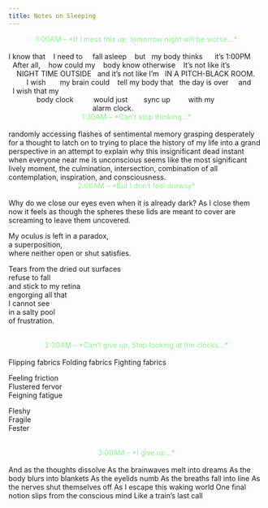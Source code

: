 ```yaml
---
title: Notes on Sleeping
---
```


<center style="color:lightgreen">1:00AM – *If I mess this up, tomorrow night will be worse…*</center>
<br/>
I&nbsp;know&nbsp;that&nbsp;&nbsp;&nbsp;&nbsp;I&nbsp;need&nbsp;to&nbsp;&nbsp;&nbsp;&nbsp;&nbsp;fall&nbsp;asleep&nbsp;&nbsp;&nbsp;&nbsp;but&nbsp;&nbsp;&nbsp;my&nbsp;body&nbsp;thinks&nbsp;&nbsp;&nbsp;&nbsp;&nbsp;&nbsp;it’s&nbsp;1:00PM&nbsp;&nbsp;
&nbsp;&nbsp;After&nbsp;all,&nbsp;&nbsp;&nbsp;&nbsp;how&nbsp;could&nbsp;my&nbsp;&nbsp;&nbsp;&nbsp;body&nbsp;know&nbsp;otherwise&nbsp;&nbsp;&nbsp;&nbsp;It’s&nbsp;not&nbsp;like&nbsp;it’s&nbsp;&nbsp;
&nbsp;&nbsp;&nbsp;&nbsp;NIGHT&nbsp;TIME&nbsp;OUTSIDE&nbsp;&nbsp;&nbsp;and&nbsp;it’s&nbsp;not&nbsp;like&nbsp;I’m&nbsp;&nbsp;&nbsp;IN&nbsp;A&nbsp;PITCH-BLACK&nbsp;ROOM.&nbsp;&nbsp;
&nbsp;&nbsp;&nbsp;&nbsp;&nbsp;&nbsp;&nbsp;&nbsp;&nbsp;I&nbsp;wish&nbsp;&nbsp;&nbsp;&nbsp;&nbsp;&nbsp;&nbsp;my&nbsp;brain&nbsp;could&nbsp;&nbsp;&nbsp;&nbsp;tell&nbsp;my&nbsp;body&nbsp;that&nbsp;&nbsp;&nbsp;the&nbsp;day&nbsp;is&nbsp;over&nbsp;&nbsp;&nbsp;&nbsp;&nbsp;and&nbsp;&nbsp;
&nbsp;&nbsp;I&nbsp;wish&nbsp;that&nbsp;my&nbsp;&nbsp;
&nbsp;&nbsp;&nbsp;&nbsp;&nbsp;&nbsp;&nbsp;&nbsp;&nbsp;&nbsp;&nbsp;&nbsp;&nbsp;&nbsp;body&nbsp;clock&nbsp;&nbsp;&nbsp;&nbsp;&nbsp;&nbsp;&nbsp;&nbsp;&nbsp;&nbsp;would&nbsp;just&nbsp;&nbsp;&nbsp;&nbsp;&nbsp;&nbsp;&nbsp;&nbsp;sync&nbsp;up&nbsp;&nbsp;&nbsp;&nbsp;&nbsp;&nbsp;&nbsp;&nbsp;&nbsp;with&nbsp;my&nbsp;&nbsp;
&nbsp;&nbsp;&nbsp;&nbsp;&nbsp;&nbsp;&nbsp;&nbsp;&nbsp;&nbsp;&nbsp;&nbsp;&nbsp;&nbsp;&nbsp;&nbsp;&nbsp;&nbsp;&nbsp;&nbsp;&nbsp;&nbsp;&nbsp;&nbsp;&nbsp;&nbsp;&nbsp;&nbsp;&nbsp;&nbsp;&nbsp;&nbsp;&nbsp;&nbsp;&nbsp;&nbsp;&nbsp;&nbsp;&nbsp;&nbsp;&nbsp;&nbsp;alarm&nbsp;clock.
<br/>
<center style="color:lightgreen">1:30AM – *Can’t stop thinking…*</center>
<br/>
randomly accessing flashes of sentimental memory grasping desperately for a thought to latch on to trying to place the history of my life into a grand perspective in an attempt to explain why this insignificant dead instant when everyone near me is unconscious seems like the most significant lively moment, the culmination, intersection, combination of all contemplation, inspiration, and consciousness.
<br/>
<center style="color:lightgreen">2:00AM – *But I don’t feel drowsy*</center>
<br/>
Why do we close our eyes  
even when it is already dark?  
As I close them now it feels as though  
the spheres these lids are meant to cover  
are screaming  
to leave them uncovered.  

My oculus is left in a paradox,  
a superposition,  
where neither open or shut satisfies.  

Tears from the dried out surfaces  
refuse to fall  
and stick to my retina  
engorging all that  
I cannot see  
in a salty pool  
of frustration.  
<br/>
<center style="color:lightgreen">2:30AM – *Can’t give up. Stop looking at the clocks…*</center>
<br/>
Flipping fabrics  
Folding fabrics  
Fighting fabrics  

Feeling friction  
Flustered fervor  
Feigning fatigue  

Fleshy  
Fragile  
Fester  
<br/>
<center style="color:lightgreen">3:00AM – *I give up…*</center>
<br/>
And as the thoughts dissolve  
As the brainwaves melt into dreams  
As the body blurs into blankets  
As the eyelids numb  
As the breaths fall into line  
As the nerves shut themselves off  
As I escape this waking world  
One final notion slips from the conscious mind  
Like a train’s last call  
